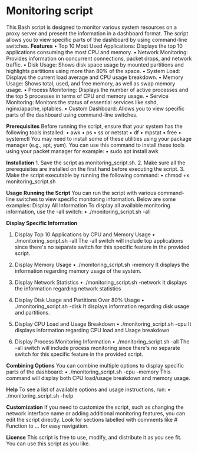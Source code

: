 # Monitoring script
This Bash script is designed to monitor various system resources on a proxy server and present the information in a dashboard format. The script allows you to view specific parts of the dashboard by using command-line switches.
**Features**
    •	Top 10 Most Used Applications: Displays the top 10 applications consuming the most CPU and memory.
    •	Network Monitoring: Provides information on concurrent connections, packet drops, and network traffic.
    •	Disk Usage: Shows disk space usage by mounted partitions and highlights partitions using more than 80% of the space.
    •	System Load: Displays the current load average and CPU usage breakdown.
    •	Memory Usage: Shows total, used, and free memory, as well as swap memory usage.
    •	Process Monitoring: Displays the number of active processes and the top 5 processes in terms of CPU and memory usage.
    •	Service Monitoring: Monitors the status of essential services like sshd, nginx/apache, iptables.
    •	Custom Dashboard: Allows you to view specific parts of the dashboard using command-line switches.

**Prerequisites**
    Before running the script, ensure that your system has the following tools installed:
    •	awk
    •	ps
    •	ss or netstat
    •	df
    •	mpstat
    •	free
    •	systemctl
    You may need to install some of these utilities using your package manager (e.g., apt, yum). You can use this command to install these tools using your packet      manager for example:
    •	sudo apt install awk


**Installation**
    1.	Save the script as monitoring_script.sh.
    2.	Make sure all the prerequisites are installed on the first hand before executing the script.
    3.	Make the script executable by running the following command:
        •	chmod +x monitoring_script.sh

**Usage**
**Running the Script**
  You can run the script with various command-line switches to view specific monitoring information. Below are some examples:
  Display All Information
  To display all available monitoring information, use the -all switch:
    •	./monitoring_script.sh -all 

**Display Specific Information** 
1.	Display Top 10 Applications by CPU and Memory Usage
    •	./monitoring_script.sh -all
    The -all switch will include top applications since there's no separate switch for this specific feature in the provided script.

2.	Display Memory Usage
    •	./monitoring_script.sh -memory
    It displays the information regarding memory usage of the system.

3.	Display Network Statistics
    •	./monitoring_script.sh -network
    It displays the information regarding network statistics


4.	Display Disk Usage and Partitions Over 80% Usage
    •	./monitoring_script.sh -disk
    It displays information regarding disk usage and partitions.

5.	Display CPU Load and Usage Breakdown
    •	./monitoring_script.sh -cpu
    It displays information regarding CPU load and Usage breakdown

6.	Display Process Monitoring Information
    •	./monitoring_script.sh -all
    The -all switch will include process monitoring since there's no separate switch for this specific feature in the provided script.


**Combining Options**
You can combine multiple options to display specific parts of the dashboard:
    •	./monitoring_script.sh -cpu -memory
    This command will display both CPU load/usage breakdown and memory usage.
    
**Help**
To see a list of available options and usage instructions, run:
    •	./monitoring_script.sh -help

**Customization**
If you need to customize the script, such as changing the network interface name or adding additional monitoring features, you can edit the script directly. Look for sections labelled with comments like # Function to ... for easy navigation.

**License**
This script is free to use, modify, and distribute it as you see fit. You can use this script as you like.



